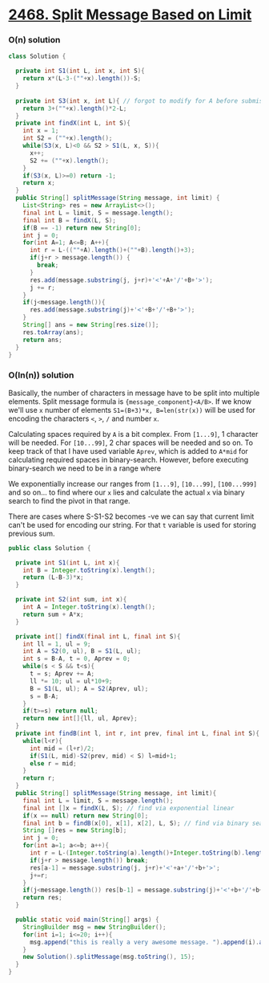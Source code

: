 # [2468. Split Message Based on Limit](https://leetcode.com/problems/split-message-based-on-limit/)

### O(n) solution

```java
class Solution {

  private int S1(int L, int x, int S){
    return x*(L-3-(""+x).length())-S;
  }
  
  private int S3(int x, int L){ // forgot to modify for A before submission - still worked on all TCs though - ??
    return 3+(""+x).length()*2-L;
  }
  private int findX(int L, int S){
    int x = 1;
    int S2 = (""+x).length();
    while(S3(x, L)<0 && S2 > S1(L, x, S)){
      x++;
      S2 += (""+x).length();
    }
    if(S3(x, L)>=0) return -1;
    return x;
  }
  public String[] splitMessage(String message, int limit) {
    List<String> res = new ArrayList<>();
    final int L = limit, S = message.length();
    final int B = findX(L, S);
    if(B == -1) return new String[0];
    int j = 0;
    for(int A=1; A<=B; A++){
      int r = L-((""+A).length()+(""+B).length()+3);
      if(j+r > message.length()) {
        break;
      }
      res.add(message.substring(j, j+r)+'<'+A+'/'+B+'>');
      j += r;
    }
    if(j<message.length()){
      res.add(message.substring(j)+'<'+B+'/'+B+'>');
    }
    String[] ans = new String[res.size()];
    res.toArray(ans);
    return ans;
  }
}
```

### O(ln(n)) solution

Basically, the number of characters in message have to be split into multiple elements. 
Split message formula is `{message_component}<A/B>`. If we know we'll use `x` number of elements `S1=(B+3)*x, B=len(str(x))` 
will be used for encoding the characters `<`, `>`, `/` and number `x`. 

Calculating spaces required by `A` is a bit complex. From `[1...9]`, 1 character will be needed. For `[10...99]`, 2 char 
spaces will be needed and so on. To keep track of that I have used variable `Aprev`, which is added to `A*mid` for 
calculating required spaces in binary-search. However, before executing binary-search we need to be in a range where 

We exponentially increase our ranges from `[1...9]`, `[10...99]`, `[100...999]` and so on... to find where our `x` lies and 
calculate the actual `x` via binary search to find the pivot in that range.

There are cases where S-S1-S2 becomes -ve we can say that current limit can't be used for encoding our string. For that `t` 
variable is used for storing previous sum.

```java
public class Solution {

  private int S1(int L, int x){
    int B = Integer.toString(x).length();
    return (L-B-3)*x;
  }

  private int S2(int sum, int x){
    int A = Integer.toString(x).length();
    return sum + A*x;
  }

  private int[] findX(final int L, final int S){
    int ll = 1, ul = 9;
    int A = S2(0, ul), B = S1(L, ul);
    int s = B-A, t = 0, Aprev = 0;
    while(s < S && t<s){
      t = s; Aprev += A;
      ll *= 10; ul = ul*10+9;
      B = S1(L, ul); A = S2(Aprev, ul);
      s = B-A;
    }
    if(t>=s) return null;
    return new int[]{ll, ul, Aprev};
  }
  private int findB(int l, int r, int prev, final int L, final int S){
    while(l<r){
      int mid = (l+r)/2;
      if(S1(L, mid)-S2(prev, mid) < S) l=mid+1;
      else r = mid;
    }
    return r;
  }
  public String[] splitMessage(String message, int limit){
    final int L = limit, S = message.length();
    final int []x = findX(L, S); // find via exponential linear
    if(x == null) return new String[0];
    final int b = findB(x[0], x[1], x[2], L, S); // find via binary search
    String []res = new String[b];
    int j = 0;
    for(int a=1; a<=b; a++){
      int r = L-(Integer.toString(a).length()+Integer.toString(b).length()+3);
      if(j+r > message.length()) break;
      res[a-1] = message.substring(j, j+r)+'<'+a+'/'+b+'>';
      j+=r;
    }
    if(j<message.length()) res[b-1] = message.substring(j)+'<'+b+'/'+b+'>';
    return res;
  }

  public static void main(String[] args) {
    StringBuilder msg = new StringBuilder();
    for(int i=1; i<=20; i++){
      msg.append("this is really a very awesome message. ").append(i).append(". ");
    }
    new Solution().splitMessage(msg.toString(), 15);
  }
}
```